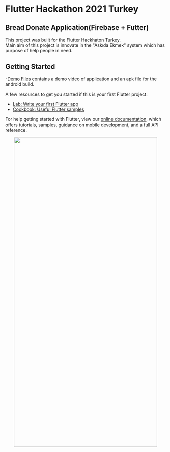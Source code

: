 # Flutter Hackathon 2021 Turkey
## Bread Donate Application(Firebase + Futter)
This project was built for the Flutter Hackhaton Turkey. </br>Main aim of this project is innovate in the "Askıda Ekmek" system which has purpose of help people in need.

## Getting Started

-[Demo Files](https://drive.google.com/drive/folders/1mAzGMgWq6JdNEkedP9Wpra9Krzb04i6B?usp=sharing)
contains a demo video of application and an apk file for the android build.


A few resources to get you started if this is your first Flutter project:

- [Lab: Write your first Flutter app](https://flutter.dev/docs/get-started/codelab)
- [Cookbook: Useful Flutter samples](https://flutter.dev/docs/cookbook)

For help getting started with Flutter, view our
[online documentation](https://flutter.dev/docs), which offers tutorials,
samples, guidance on mobile development, and a full API reference.

<p align="center">
 <img src="https://github.com/basarYargici/flutter_hackathon_bread_donate/blob/main/assets/AppVideo.gif" width="450" height="975">
</p>
